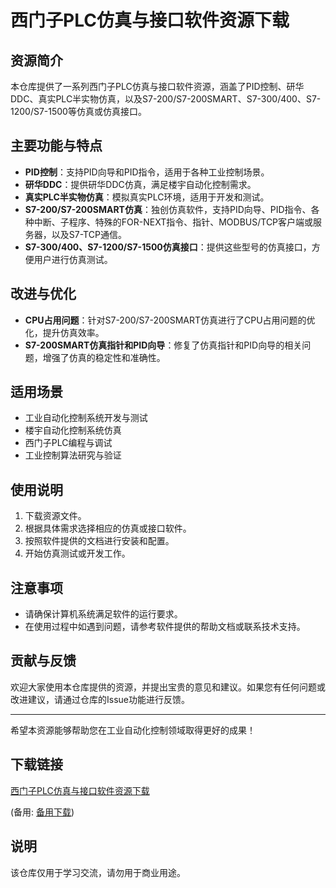 # 西门子PLC仿真与接口软件资源下载

## 资源简介

本仓库提供了一系列西门子PLC仿真与接口软件资源，涵盖了PID控制、研华DDC、真实PLC半实物仿真，以及S7-200/S7-200SMART、S7-300/400、S7-1200/S7-1500等仿真或仿真接口。

## 主要功能与特点

- **PID控制**：支持PID向导和PID指令，适用于各种工业控制场景。
- **研华DDC**：提供研华DDC仿真，满足楼宇自动化控制需求。
- **真实PLC半实物仿真**：模拟真实PLC环境，适用于开发和测试。
- **S7-200/S7-200SMART仿真**：独创仿真软件，支持PID向导、PID指令、各种中断、子程序、特殊的FOR-NEXT指令、指针、MODBUS/TCP客户端或服务器，以及S7-TCP通信。
- **S7-300/400、S7-1200/S7-1500仿真接口**：提供这些型号的仿真接口，方便用户进行仿真测试。

## 改进与优化

- **CPU占用问题**：针对S7-200/S7-200SMART仿真进行了CPU占用问题的优化，提升仿真效率。
- **S7-200SMART仿真指针和PID向导**：修复了仿真指针和PID向导的相关问题，增强了仿真的稳定性和准确性。

## 适用场景

- 工业自动化控制系统开发与测试
- 楼宇自动化控制系统仿真
- 西门子PLC编程与调试
- 工业控制算法研究与验证

## 使用说明

1. 下载资源文件。
2. 根据具体需求选择相应的仿真或接口软件。
3. 按照软件提供的文档进行安装和配置。
4. 开始仿真测试或开发工作。

## 注意事项

- 请确保计算机系统满足软件的运行要求。
- 在使用过程中如遇到问题，请参考软件提供的帮助文档或联系技术支持。

## 贡献与反馈

欢迎大家使用本仓库提供的资源，并提出宝贵的意见和建议。如果您有任何问题或改进建议，请通过仓库的Issue功能进行反馈。

---

希望本资源能够帮助您在工业自动化控制领域取得更好的成果！

## 下载链接
[西门子PLC仿真与接口软件资源下载]() 

(备用: [备用下载](https://pan.baidu.com/s/1QhKrFpt_KUarORodCOjOAg?pwd=1234))

## 说明

该仓库仅用于学习交流，请勿用于商业用途。
